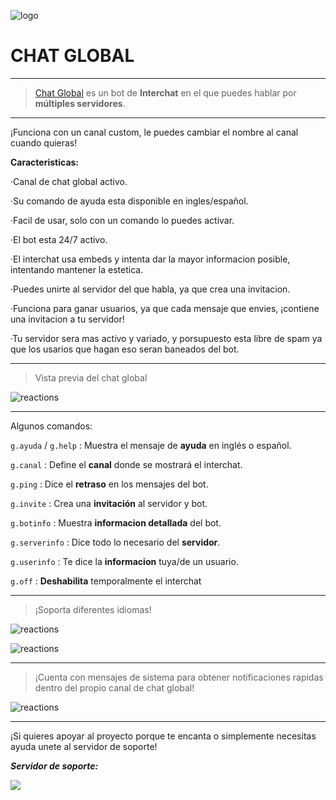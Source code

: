 ![logo](https://media.discordapp.net/attachments/700345457343201314/737287744178487296/topgg3.png?width=1213&height=683)

# CHAT GLOBAL
-----------------

> [Chat Global]() es un bot de **Interchat** en el que puedes hablar por **múltiples servidores**. 

-----------------

¡Funciona con un canal custom, le puedes cambiar el nombre al canal cuando quieras!

**Caracteristicas:**

 ·Canal de chat global activo.
 
 ·Su comando de ayuda esta disponible en ingles/español.
 
 ·Facil de usar, solo con un comando lo puedes activar.
 
 ·El bot esta 24/7 activo.
 
 ·El interchat usa embeds y intenta dar la mayor informacion posible, intentando mantener la estetica.
 
 ·Puedes unirte al servidor del que habla, ya que crea una invitacion.
 
 ·Funciona para ganar usuarios, ya que cada mensaje que envies, ¡contiene una invitacion a tu servidor!
 
 ·Tu servidor sera mas activo y variado, y porsupuesto esta libre de spam ya que los usarios que hagan eso seran baneados del bot.
 
 -------------------
 > Vista previa del chat global
 
 ![reactions](https://media.discordapp.net/attachments/700345457343201314/737284410910572614/chat-global.png.png?width=363&height=245)
 
 -------------------
 
Algunos comandos: 

`g.ayuda` / `g.help`   :  Muestra el mensaje de **ayuda** en inglés o español. 

`g.canal`            :  Define el **canal** donde se mostrará el interchat. 

`g.ping`             :  Dice el **retraso** en los mensajes del bot. 

`g.invite`           :  Crea una **invitación** al servidor y bot. 

`g.botinfo`          :  Muestra **informacion detallada** del bot.

`g.serverinfo`       :  Dice todo lo necesario del **servidor**.

`g.userinfo`         :  Te dice la **informacion** tuya/de un usuario.

`g.off`              :  **Deshabilita** temporalmente el interchat

-------------------
> ¡Soporta diferentes idiomas!

![reactions](https://media.discordapp.net/attachments/700345457343201314/737287744732266536/topgg1.png?width=462&height=624)

![reactions](https://media.discordapp.net/attachments/700345457343201314/737287979537661972/topgg2.png?width=459&height=635)

 ------------------
 
 > ¡Cuenta con mensajes de sistema para obtener notificaciones rapidas dentro del propio canal de chat global!
 
 ![reactions](https://media.discordapp.net/attachments/700345457343201314/737293120986939463/system_message.png?width=357&height=144) 
 
 ------------------
 ¡Si quieres apoyar al proyecto porque te encanta o simplemente necesitas ayuda unete al servidor de soporte!
 
 **_Servidor de soporte:_**
  
 <a href="https://discord.gg/YQHeYFE"><img src="https://discordapp.com/api/guilds/683729329540169781/widget.png?style=banner2" /></a>

